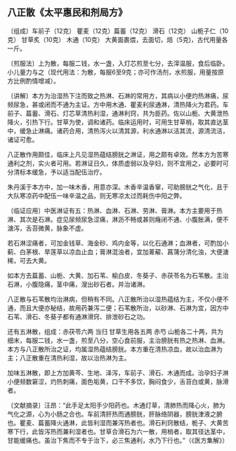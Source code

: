 ## 八正散《太平惠民和剂局方》

〔组成〕车前子（12克） 瞿麦（12克）萹蓄（12克） 滑石（12克） 山栀子仁（10克） 甘草炙（10克） 木通（10克） 大黄面裹煨，去面切，焙（5克)，古代用量各一斤。

〔煎服法〕上为散，每服二钱，水一盏，入灯芯煎至七分，去滓温服，食后临卧。小儿量力与之（现代用法：为散，每服6至9克；亦可作汤剂，水煎服，用量按原方比例酌情增减）。

〔讲解〕本方为治湿热下注而致之热淋、石淋的常用方，其病以小便灼热淋痛，尿频尿急，甚或闭而不通为主证。方中用木通、瞿麦利尿通淋，清热降火为君药。车前子、萹蓄、滑石、灯芯草清热利湿，通淋利窍，共为臣药。佐以山栀、大黄泄热降火，引热下行。甘草为使，调和诸药。临床运用时，可用生甘草梢，取其直达茎中，缓急止淋痛。诸药合用，清热泻火以清其源，利水通淋以洁其流，源清流洁，诸证可愈。

八正散作用颇佳，临床上凡见湿热蕴结膀胱之淋证，用之颇有卓效。然本方为苦寒通利之剂，实火者可用。若淋证日久，体质虚弱以及孕妇，则不宜用之，必要时可分清标本缓急，予以适当配伍治疗。

朱丹溪于本方中，加一味木香，用意亦深。木香辛温香窜，可助膀胱之气化，且于大队寒凉药中配伍一味辛温之品，则无寒凉太过而耗伤中阳之弊。

〔临证应用〕中医淋证有五：热淋、血淋、石淋、劳淋、膏淋。本方主要用于热淋、其次是石淋。症见尿频尿急涩痛，淋沥不畅或甚则癃闭不通、小腹胀满，便不溏泻，舌苔微黄，脉象不虚。

若石淋涩痛者，可加金钱草、海金砂、鸡内金等，以化石通淋；血淋者，可酌加小蓟、白茅根、旱莲草以凉血止血；膏淋混浊者，宜加萆薢、菖蒲分清化浊，大便溏稀，可去大黄。

如本方去萹蓄、山栀、大黄、加石苇、榆白皮、冬葵子、赤茯苓名为石苇散。主治石淋，小腹隐痛，茎中痛，溲出砂石者。并治诸淋。

八正散与石苇散均治淋病，但稍有不同。八正散所治以湿热蕴结为主，不仅小便不通，而且大便亦秘结，故用药兼泻二便；石苇散所治，以砂淋、石淋为宜，因方中石苇、滑石、冬葵子都有通淋滑窍、排泄砂石之功。

还有五淋散，组成：赤茯苓六两 当归 甘草生用各五两 赤芍 山栀各二十两，共为细末，每服二钱，水一盏，煎至八分，空心食前服，主治膀胱有热之热淋、血淋。本方与八正散所治之证，均属湿热蕴结膀胱。本方重在清热凉血，故以治血淋为主；八正散重在清热利湿，故以治热淋为主。

加味五淋散，即上方加黄芩、生地、泽泻，车前子、滑石、木通而成。治孕妇子淋小便频数窘涩，灼热刺痛，面色垢黄，口干不多饮，胸闷食少，舌苔白或黄，脉滑者。

〔文献摘录〕汪昂：“此手足太阳手少阳药也。木通灯草，清肺热而降心火，肺为气化之源，心为小肠之合也。车前清肝热而通膀胱，肝脉络阴器，膀胱津液之腑也。瞿麦、萹蓄降火通淋，此皆利湿而兼泻热者也。滑石利窍散结，栀子、大黄苦寒下行，此皆泻热而兼利湿者也。甘草合滑石为六一散，用梢者，取其径达茎中，甘能缓痛也。虽治下焦而不专于治下，必三焦通利，水乃下行也。”（《医方集解》）
